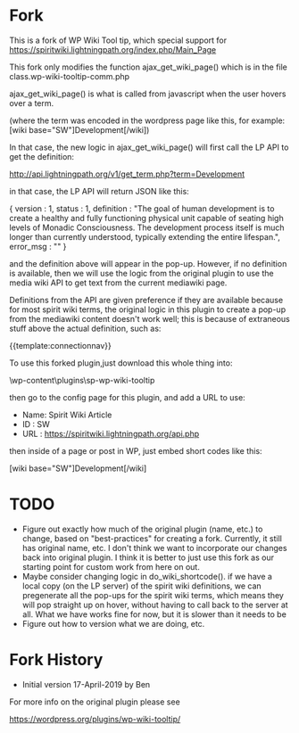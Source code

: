 # Fork
This is a fork of WP Wiki Tool tip, which special support for https://spiritwiki.lightningpath.org/index.php/Main_Page

This fork only modifies the function ajax_get_wiki_page() which is in the file class.wp-wiki-tooltip-comm.php

ajax_get_wiki_page() is what is called from javascript when the user hovers over a term.

(where the term was encoded in the wordpress page like this, for example: [wiki base="SW"]Development[/wiki])

In that case, the new logic in ajax_get_wiki_page() will first call the LP API to get the definition:

http://api.lightningpath.org/v1/get_term.php?term=Development


in that case, the LP API will return JSON like this:

{
version     : 1,
status      : 1,
definition  : "The goal of human development is to create a healthy and fully functioning physical unit capable of seating high levels of Monadic Consciousness. The development process itself is much longer than currently understood, typically extending the entire lifespan.",
error_msg   : ""
}

and the definition above will appear in the pop-up. However, if no definition is available, then we will use the logic from the original plugin to use the media wiki API to get text from the current mediawiki page.

Definitions from the API are given preference if they are available because for most spirit wiki terms, the original logic in this plugin to create a pop-up from the mediawiki content doesn't work well; this is because of extraneous stuff above the actual definition, such as: 

{{template:connectionnav}}

To use this forked plugin,just download this whole thing into:

\wp-content\plugins\sp-wp-wiki-tooltip

then go to the config page for this plugin, and add a URL to use:

* Name: Spirit Wiki Article
* ID  : SW
* URL : https://spiritwiki.lightningpath.org/api.php

then inside of a page or post in WP, just embed short codes like this:

[wiki base="SW"]Development[/wiki]


# TODO
* Figure out exactly how much of the original plugin (name, etc.) to change, based on "best-practices" for creating a fork. Currently, it still has original name, etc. I don't think we want to incorporate our changes back into original plugin. I think it is better to just use this fork as our starting point for custom work from here on out. 
* Maybe consider changing logic in do_wiki_shortcode(). if we have a local copy (on the LP server) of the spirit wiki definitions, we can pregenerate all the pop-ups for the spirit wiki terms, which means they will pop straight up on hover, without having to call back to the server at all. What we have works fine for now, but it is slower than it needs to be
* Figure out how to version what we are doing, etc.

# Fork History
* Initial version 17-April-2019 by Ben

For more info on the original plugin please see

https://wordpress.org/plugins/wp-wiki-tooltip/
